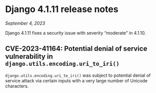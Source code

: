 # Django 4.1.11 release notes

*September 4, 2023*

Django 4.1.11 fixes a security issue with severity “moderate” in 4.1.10.

## CVE-2023-41164: Potential denial of service vulnerability in `django.utils.encoding.uri_to_iri()`

`django.utils.encoding.uri_to_iri()` was subject to potential denial of
service attack via certain inputs with a very large number of Unicode
characters.
